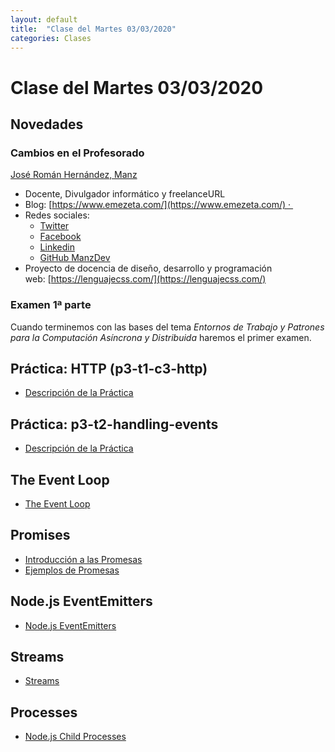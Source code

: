 ```yaml
---
layout: default
title:  "Clase del Martes 03/03/2020"
categories: Clases
---
```


# Clase del Martes 03/03/2020

## Novedades

### Cambios en el Profesorado

[José Román Hernández, Manz ](https://www.emezeta.com/manz)

- Docente, Divulgador informático y freelanceURL 
- Blog: [https://www.emezeta.com/](https://www.emezeta.com/) · 
- Redes sociales: 
  - [Twitter](https://twitter.com/Manz)
  - [Facebook](https://www.facebook.com/emezetablog/)
  - [Linkedin](https://es.linkedin.com/in/joseromanhdez)
  - [GitHub ManzDev](https://github.com/ManzDev)
- Proyecto de docencia de diseño, desarrollo y programación web: [https://lenguajecss.com/](https://lenguajecss.com/)


### Examen 1ª parte

Cuando terminemos con las bases del tema *Entornos de Trabajo y Patrones para la Computación Asíncrona y Distribuida* haremos el primer examen.

## Práctica: HTTP (p3-t1-c3-http)

* [Descripción de la Práctica](https://ull-esit-dsi-1819.github.io/dsi-1819/tema1-introduccion/practicas/p3-t1-c3-http/)

## Práctica: p3-t2-handling-events

* [Descripción de la Práctica]({{site.baseurl}}/tema2-async/practicas/p3-t2-handling-events/index.html)

## The Event Loop

* [The Event Loop]({{site.baseurl}}/tema2-async/event-loop/)

## Promises

* [Introducción a las Promesas]({{site.baseurl}}/tema2-async/promises)
* [Ejemplos de Promesas]({{site.baseurl}}/tema2-async/promise-examples)

## Node.js EventEmitters

* [Node.js EventEmitters]({{site.baseurl}}/tema2-async/event-emitter.html)

## Streams

* [Streams]({{site.baseurl}}/tema1-introduccion/streams)

## Processes

* [Node.js Child Processes]({{site.baseurl}}/tema2-async/processes)